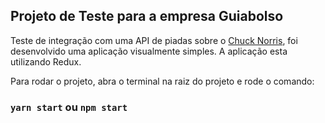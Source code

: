 ## Projeto de Teste para a empresa Guiabolso

Teste de integração com uma API de piadas sobre o [Chuck Norris](https://api.chucknorris.io/), foi desenvolvido uma aplicação visualmente simples. A aplicação esta utilizando Redux.

Para rodar o projeto, abra o terminal na raiz do projeto e rode o comando:

### `yarn start` ou `npm start`
